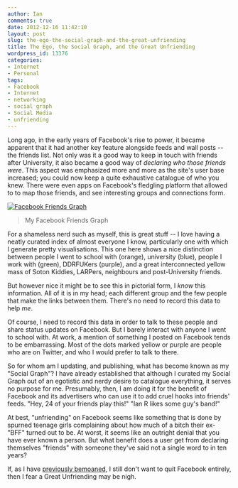 ```yaml
---
author: Ian
comments: true
date: 2012-12-16 11:42:10
layout: post
slug: the-ego-the-social-graph-and-the-great-unfriending
title: The Ego, the Social Graph, and the Great Unfriending
wordpress_id: 13376
categories:
- Internet
- Personal
tags:
- Facebook
- Internet
- networking
- social graph
- Social Media
- unfriending
---
```


Long ago, in the early years of Facebook's rise to power, it became apparent that it had another key feature alongside feeds and wall posts -- the friends list. Not only was it a good way to keep in touch with friends after University, it also became a good way of _declaring who those friends were_. This aspect was emphasized more and more as the site's user base increased; you could now keep a quite exhaustive catalogue of who you knew. There were even apps on Facebook's fledgling platform that allowed to to map those friends, and see interesting groups and connections form.

[![Facebook Friends Graph](http://files.ianrenton.com/sites/blog/2012/12/Screenshot-10-233x300.png)](http://files.ianrenton.com/sites/blog/2012/12/Screenshot-10.png)

> My Facebook Friends Graph

For a shameless nerd such as myself, this is great stuff -- I love having a neatly curated index of almost everyone I know, particularly one with which I generate pretty visualisations. This one here shows a nice distinction between people I went to school with (orange), university (blue), people I work with (green), DDRFUKers (purple), and a great interconnected yellow mass of Soton Kiddies, LARPers, neighbours and post-University friends.

But however nice it might be to see this in pictorial form, I _know_ this information. All of it is in my head; each different group and the few people that make the links between them. There's no need to record this data to help _me_.

Of course, I need to record this data in order to talk to these people and share status updates on Facebook. But I barely interact with anyone I went to school with. At work, a mention of something I posted on Facebook tends to be embarrassing. Most of the dots marked yellow or purple are people who are on Twitter, and who I would prefer to talk to there.

So for whom am I updating, and publishing, what has become known as my "Social Graph"? I have already established that although I curated my Social Graph out of an egotistic and nerdy desire to catalogue everything, it serves no purpose for me. Presumably, then, I am doing it for the benefit of Facebook and its advertisers who can use it to add cruel hooks into friends' feeds. "Hey, 24 of your friends play this!" "Ian R likes some guy's band!"

At best, "unfriending" on Facebook seems like something that is done by spurned teenage girls complaining about how much of a bitch their ex-"BFF" turned out to be. At worst, it seems like an outright denial that you have ever known a person. But what benefit does a user get from declaring themselves "friends" with someone they've said not a single word to in ten years?

If, as I have [previously bemoaned](http://blog.ianrenton.com/could-i-live-without/), I still don't want to quit Facebook entirely, then I fear a Great Unfriending may be nigh.
